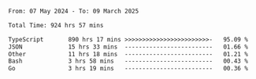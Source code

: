 
<!--START_SECTION:waka-->

```txt
From: 07 May 2024 - To: 09 March 2025

Total Time: 924 hrs 57 mins

TypeScript       890 hrs 17 mins >>>>>>>>>>>>>>>>>>>>>>>>-   95.09 %
JSON             15 hrs 33 mins  -------------------------   01.66 %
Other            11 hrs 18 mins  -------------------------   01.21 %
Bash             3 hrs 58 mins   -------------------------   00.43 %
Go               3 hrs 19 mins   -------------------------   00.36 %
```

<!--END_SECTION:waka-->

<!--

### Hi there 👋
**Iam-cesar/Iam-cesar** is a ✨ _special_ ✨ repository because its `README.md` (this file) appears on your GitHub profile.

Here are some ideas to get you started:

- 🔭 I’m currently working on ...
- 🌱 I’m currently learning ...
- 👯 I’m looking to collaborate on ...
- 🤔 I’m looking for help with ...
- 💬 Ask me about ...
- 📫 How to reach me: ...
- 😄 Pronouns: ...
- ⚡ Fun fact: ...
-->
